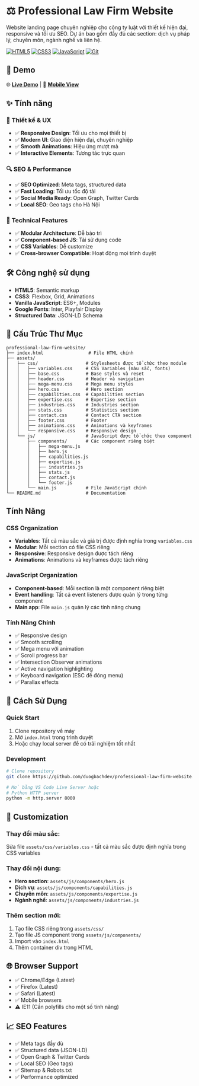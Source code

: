 # ⚖️ Professional Law Firm Website

Website landing page chuyên nghiệp cho công ty luật với thiết kế hiện đại, responsive và tối ưu SEO. Dự án bao gồm đầy đủ các section: dịch vụ pháp lý, chuyên môn, ngành nghề và liên hệ.

[![HTML5](https://img.shields.io/badge/HTML5-E34F26?style=for-the-badge&logo=html5&logoColor=white)](https://developer.mozilla.org/en-US/docs/Web/HTML)
[![CSS3](https://img.shields.io/badge/CSS3-1572B6?style=for-the-badge&logo=css3&logoColor=white)](https://developer.mozilla.org/en-US/docs/Web/CSS)
[![JavaScript](https://img.shields.io/badge/JavaScript-F7DF1E?style=for-the-badge&logo=javascript&logoColor=black)](https://developer.mozilla.org/en-US/docs/Web/JavaScript)
[![Git](https://img.shields.io/badge/Git-F05032?style=for-the-badge&logo=git&logoColor=white)](https://git-scm.com/)

## 🚀 Demo

🌐 **[Live Demo](https://professional-law-firm-website-mhtw.vercel.app/)** | 📱 **[Mobile View](https://professional-law-firm-website-mhtw.vercel.app/)**

## ✨ Tính năng

### 🎨 **Thiết kế & UX**
- ✅ **Responsive Design**: Tối ưu cho mọi thiết bị
- ✅ **Modern UI**: Giao diện hiện đại, chuyên nghiệp
- ✅ **Smooth Animations**: Hiệu ứng mượt mà
- ✅ **Interactive Elements**: Tương tác trực quan

### 🔍 **SEO & Performance**
- ✅ **SEO Optimized**: Meta tags, structured data
- ✅ **Fast Loading**: Tối ưu tốc độ tải
- ✅ **Social Media Ready**: Open Graph, Twitter Cards
- ✅ **Local SEO**: Geo tags cho Hà Nội

### 📱 **Technical Features**
- ✅ **Modular Architecture**: Dễ bảo trì
- ✅ **Component-based JS**: Tái sử dụng code
- ✅ **CSS Variables**: Dễ customize
- ✅ **Cross-browser Compatible**: Hoạt động mọi trình duyệt

## 🛠️ Công nghệ sử dụng

- **HTML5**: Semantic markup
- **CSS3**: Flexbox, Grid, Animations
- **Vanilla JavaScript**: ES6+, Modules
- **Google Fonts**: Inter, Playfair Display
- **Structured Data**: JSON-LD Schema

## 📁 Cấu Trúc Thư Mục

```
professional-law-firm-website/
├── index.html                 # File HTML chính
├── assets/
│   ├── css/                  # Stylesheets được tổ chức theo module
│   │   ├── variables.css     # CSS Variables (màu sắc, fonts)
│   │   ├── base.css          # Base styles và reset
│   │   ├── header.css        # Header và navigation
│   │   ├── mega-menu.css     # Mega menu styles
│   │   ├── hero.css          # Hero section
│   │   ├── capabilities.css  # Capabilities section
│   │   ├── expertise.css     # Expertise section
│   │   ├── industries.css    # Industries section
│   │   ├── stats.css         # Statistics section
│   │   ├── contact.css       # Contact CTA section
│   │   ├── footer.css        # Footer
│   │   ├── animations.css    # Animations và keyframes
│   │   └── responsive.css    # Responsive design
│   └── js/                   # JavaScript được tổ chức theo component
│       ├── components/       # Các component riêng biệt
│       │   ├── mega-menu.js
│       │   ├── hero.js
│       │   ├── capabilities.js
│       │   ├── expertise.js
│       │   ├── industries.js
│       │   ├── stats.js
│       │   ├── contact.js
│       │   └── footer.js
│       └── main.js           # File JavaScript chính
└── README.md                 # Documentation
```

## Tính Năng

### CSS Organization
- **Variables**: Tất cả màu sắc và giá trị được định nghĩa trong `variables.css`
- **Modular**: Mỗi section có file CSS riêng
- **Responsive**: Responsive design được tách riêng
- **Animations**: Animations và keyframes được tách riêng

### JavaScript Organization
- **Component-based**: Mỗi section là một component riêng biệt
- **Event handling**: Tất cả event listeners được quản lý trong từng component
- **Main app**: File `main.js` quản lý các tính năng chung

### Tính Năng Chính
- ✅ Responsive design
- ✅ Smooth scrolling
- ✅ Mega menu với animation
- ✅ Scroll progress bar
- ✅ Intersection Observer animations
- ✅ Active navigation highlighting
- ✅ Keyboard navigation (ESC để đóng menu)
- ✅ Parallax effects

## 🚀 Cách Sử Dụng

### Quick Start
1. Clone repository về máy
2. Mở `index.html` trong trình duyệt
3. Hoặc chạy local server để có trải nghiệm tốt nhất

### Development
```bash
# Clone repository
git clone https://github.com/duogbachdev/professional-law-firm-website.git

# Mở bằng VS Code Live Server hoặc
# Python HTTP server
python -m http.server 8000
```

## 🎨 Customization

### Thay đổi màu sắc:
Sửa file `assets/css/variables.css` - tất cả màu sắc được định nghĩa trong CSS variables

### Thay đổi nội dung:
- **Hero section**: `assets/js/components/hero.js`
- **Dịch vụ**: `assets/js/components/capabilities.js`
- **Chuyên môn**: `assets/js/components/expertise.js`
- **Ngành nghề**: `assets/js/components/industries.js`

### Thêm section mới:
1. Tạo file CSS riêng trong `assets/css/`
2. Tạo file JS component trong `assets/js/components/`
3. Import vào `index.html`
4. Thêm container div trong HTML

## 🌐 Browser Support
- ✅ Chrome/Edge (Latest)
- ✅ Firefox (Latest)
- ✅ Safari (Latest)
- ✅ Mobile browsers
- ⚠️ IE11 (Cần polyfills cho một số tính năng)

## 📈 SEO Features
- ✅ Meta tags đầy đủ
- ✅ Structured data (JSON-LD)
- ✅ Open Graph & Twitter Cards
- ✅ Local SEO (Geo tags)
- ✅ Sitemap & Robots.txt
- ✅ Performance optimized
